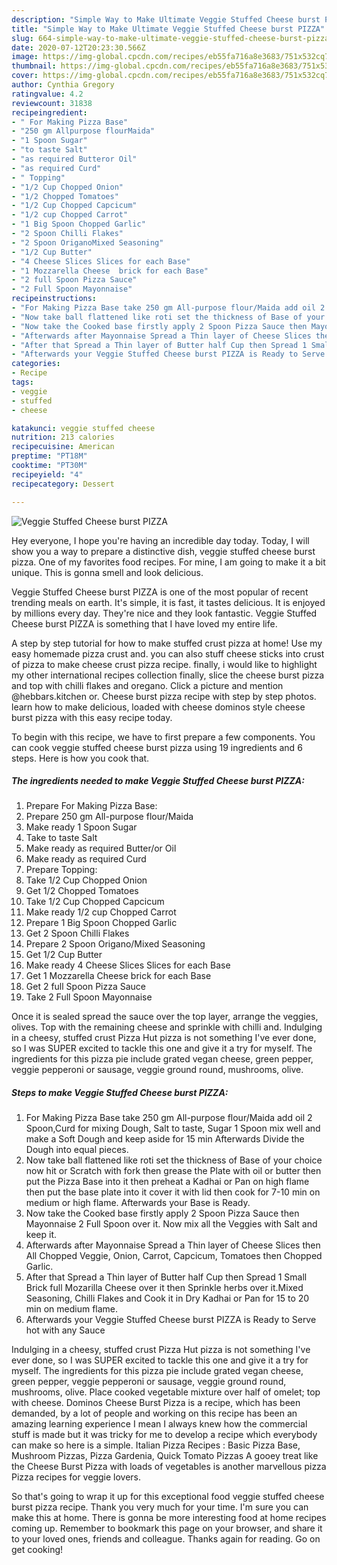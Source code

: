 ```yaml
---
description: "Simple Way to Make Ultimate Veggie Stuffed Cheese burst PIZZA"
title: "Simple Way to Make Ultimate Veggie Stuffed Cheese burst PIZZA"
slug: 664-simple-way-to-make-ultimate-veggie-stuffed-cheese-burst-pizza
date: 2020-07-12T20:23:30.566Z
image: https://img-global.cpcdn.com/recipes/eb55fa716a8e3683/751x532cq70/veggie-stuffed-cheese-burst-pizza-recipe-main-photo.jpg
thumbnail: https://img-global.cpcdn.com/recipes/eb55fa716a8e3683/751x532cq70/veggie-stuffed-cheese-burst-pizza-recipe-main-photo.jpg
cover: https://img-global.cpcdn.com/recipes/eb55fa716a8e3683/751x532cq70/veggie-stuffed-cheese-burst-pizza-recipe-main-photo.jpg
author: Cynthia Gregory
ratingvalue: 4.2
reviewcount: 31838
recipeingredient:
- " For Making Pizza Base"
- "250 gm Allpurpose flourMaida"
- "1 Spoon Sugar"
- "to taste Salt"
- "as required Butteror Oil"
- "as required Curd"
- " Topping"
- "1/2 Cup Chopped Onion"
- "1/2 Chopped Tomatoes"
- "1/2 Cup Chopped Capcicum"
- "1/2 cup Chopped Carrot"
- "1 Big Spoon Chopped Garlic"
- "2 Spoon Chilli Flakes"
- "2 Spoon OriganoMixed Seasoning"
- "1/2 Cup Butter"
- "4 Cheese Slices Slices for each Base"
- "1 Mozzarella Cheese  brick for each Base"
- "2 full Spoon Pizza Sauce"
- "2 Full Spoon Mayonnaise"
recipeinstructions:
- "For Making Pizza Base take 250 gm All-purpose flour/Maida add oil 2 Spoon,Curd for mixing Dough, Salt to taste, Sugar 1 Spoon mix well and make a Soft Dough and keep aside for 15 min Afterwards Divide the Dough into equal pieces."
- "Now take ball flattened like roti set the thickness of Base of your choice now hit or Scratch with fork then grease the Plate with oil or butter then put the Pizza Base into it then preheat a Kadhai or Pan on high flame then put the base plate into it cover it with lid then cook for 7-10 min on medium or high flame. Afterwards your Base is Ready."
- "Now take the Cooked base firstly apply 2 Spoon Pizza Sauce then Mayonnaise 2 Full Spoon over it. Now mix all the Veggies with Salt and keep it."
- "Afterwards after Mayonnaise Spread a Thin layer of Cheese Slices then All Chopped Veggie, Onion, Carrot, Capcicum, Tomatoes then Chopped Garlic."
- "After that Spread a Thin layer of Butter half Cup then Spread 1 Small Brick full Mozarilla Cheese over it then Sprinkle herbs over it.Mixed Seasoning, Chilli Flakes and Cook it in Dry Kadhai or Pan for 15 to 20 min on medium flame."
- "Afterwards your Veggie Stuffed Cheese burst PIZZA is Ready to Serve hot with any Sauce"
categories:
- Recipe
tags:
- veggie
- stuffed
- cheese

katakunci: veggie stuffed cheese 
nutrition: 213 calories
recipecuisine: American
preptime: "PT18M"
cooktime: "PT30M"
recipeyield: "4"
recipecategory: Dessert

---
```



![Veggie Stuffed Cheese burst PIZZA](https://img-global.cpcdn.com/recipes/eb55fa716a8e3683/751x532cq70/veggie-stuffed-cheese-burst-pizza-recipe-main-photo.jpg)

Hey everyone, I hope you're having an incredible day today. Today, I will show you a way to prepare a distinctive dish, veggie stuffed cheese burst pizza. One of my favorites food recipes. For mine, I am going to make it a bit unique. This is gonna smell and look delicious.

Veggie Stuffed Cheese burst PIZZA is one of the most popular of recent trending meals on earth. It's simple, it is fast, it tastes delicious. It is enjoyed by millions every day. They're nice and they look fantastic. Veggie Stuffed Cheese burst PIZZA is something that I have loved my entire life.

A step by step tutorial for how to make stuffed crust pizza at home! Use my easy homemade pizza crust and. you can also stuff cheese sticks into crust of pizza to make cheese crust pizza recipe. finally, i would like to highlight my other international recipes collection finally, slice the cheese burst pizza and top with chilli flakes and oregano. Click a picture and mention @hebbars.kitchen or. Cheese burst pizza recipe with step by step photos. learn how to make delicious, loaded with cheese dominos style cheese burst pizza with this easy recipe today.


To begin with this recipe, we have to first prepare a few components. You can cook veggie stuffed cheese burst pizza using 19 ingredients and 6 steps. Here is how you cook that.

<!--inarticleads1-->

##### The ingredients needed to make Veggie Stuffed Cheese burst PIZZA:

1. Prepare  For Making Pizza Base:
1. Prepare 250 gm All-purpose flour/Maida
1. Make ready 1 Spoon Sugar
1. Take to taste Salt
1. Make ready as required Butter/or Oil
1. Make ready as required Curd
1. Prepare  Topping:
1. Take 1/2 Cup Chopped Onion
1. Get 1/2 Chopped Tomatoes
1. Take 1/2 Cup Chopped Capcicum
1. Make ready 1/2 cup Chopped Carrot
1. Prepare 1 Big Spoon Chopped Garlic
1. Get 2 Spoon Chilli Flakes
1. Prepare 2 Spoon Origano/Mixed Seasoning
1. Get 1/2 Cup Butter
1. Make ready 4 Cheese Slices Slices for each Base
1. Get 1 Mozzarella Cheese  brick for each Base
1. Get 2 full Spoon Pizza Sauce
1. Take 2 Full Spoon Mayonnaise


Once it is sealed spread the sauce over the top layer, arrange the veggies, olives. Top with the remaining cheese and sprinkle with chilli and. Indulging in a cheesy, stuffed crust Pizza Hut pizza is not something I&#39;ve ever done, so I was SUPER excited to tackle this one and give it a try for myself. The ingredients for this pizza pie include grated vegan cheese, green pepper, veggie pepperoni or sausage, veggie ground round, mushrooms, olive. 

<!--inarticleads2-->

##### Steps to make Veggie Stuffed Cheese burst PIZZA:

1. For Making Pizza Base take 250 gm All-purpose flour/Maida add oil 2 Spoon,Curd for mixing Dough, Salt to taste, Sugar 1 Spoon mix well and make a Soft Dough and keep aside for 15 min Afterwards Divide the Dough into equal pieces.
1. Now take ball flattened like roti set the thickness of Base of your choice now hit or Scratch with fork then grease the Plate with oil or butter then put the Pizza Base into it then preheat a Kadhai or Pan on high flame then put the base plate into it cover it with lid then cook for 7-10 min on medium or high flame. Afterwards your Base is Ready.
1. Now take the Cooked base firstly apply 2 Spoon Pizza Sauce then Mayonnaise 2 Full Spoon over it. Now mix all the Veggies with Salt and keep it.
1. Afterwards after Mayonnaise Spread a Thin layer of Cheese Slices then All Chopped Veggie, Onion, Carrot, Capcicum, Tomatoes then Chopped Garlic.
1. After that Spread a Thin layer of Butter half Cup then Spread 1 Small Brick full Mozarilla Cheese over it then Sprinkle herbs over it.Mixed Seasoning, Chilli Flakes and Cook it in Dry Kadhai or Pan for 15 to 20 min on medium flame.
1. Afterwards your Veggie Stuffed Cheese burst PIZZA is Ready to Serve hot with any Sauce


Indulging in a cheesy, stuffed crust Pizza Hut pizza is not something I&#39;ve ever done, so I was SUPER excited to tackle this one and give it a try for myself. The ingredients for this pizza pie include grated vegan cheese, green pepper, veggie pepperoni or sausage, veggie ground round, mushrooms, olive. Place cooked vegetable mixture over half of omelet; top with cheese. Dominos Cheese Burst Pizza is a recipe, which has been demanded, by a lot of people and working on this recipe has been an amazing learning experience I mean I always knew how the commercial stuff is made but it was tricky for me to develop a recipe which everybody can make so here is a simple. Italian Pizza Recipes : Basic Pizza Base, Mushroom Pizzas, Pizza Gardenia, Quick Tomato Pizzas A gooey treat like the Cheese Burst Pizza with loads of vegetables is another marvellous pizza Pizza recipes for veggie lovers. 

So that's going to wrap it up for this exceptional food veggie stuffed cheese burst pizza recipe. Thank you very much for your time. I'm sure you can make this at home. There is gonna be more interesting food at home recipes coming up. Remember to bookmark this page on your browser, and share it to your loved ones, friends and colleague. Thanks again for reading. Go on get cooking!
